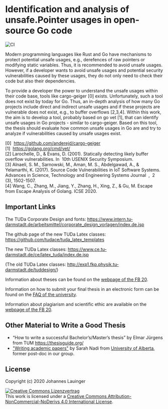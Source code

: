 # Identification and analysis of unsafe.Pointer usages in open-source Go code

![CI](https://github.com/stg-tud/thesis-2020-Lauinger/workflows/CI/badge.svg)

Modern programming languages like Rust and Go have mechanisms to protect potential
unsafe usages, e.g., derefences of raw pointers or modifying static variables. Thus, it is
recommended to avoid unsafe usages. However, if a developer wants to avoid unsafe
usages and potential security vulnerabilities caused by these usages, they do not only need
to check their code but also their dependencies.

To provide a developer the power to understand the unsafe usages within their code base,
tools like cargo-geiger [0] exists. Unfortunately, such a tool does not exist by today for Go.
Thus, an in-depth analysis of how many Go projects include direct and indirect unsafe
usages and if these projects are vulnerable does not exist, e.g., to buffer overflows [2,3,4].
Within this work, the aim is to develop a tool, probably based on go vet [1], that can identify
unsafe usages in Go projects - similar to cargo-geiger. Based on this tool, the thesis should
evaluate how common unsafe usages in Go are and try to analyze if vulnerabilities caused
by unsafe usages exist.

[0] ​ https://github.com/anderejd/cargo-geiger  
[1] ​ https://golang.org/cmd/vet/  
[2] Larochelle, D., & Evans, D. (2001). Statically detecting likely buffer overflow
    vulnerabilities. In ​ 10th USENIX Security Symposium.  
[3] Alnaeli, S. M., Sarnowski, M., Aman, M. S., Abdelgawad, A., & Yelamarthi, K. (2017).
    Source Code Vulnerabilities in IoT Software Systems. ​ Advances in Science, Technology and
    Engineering Systems Journal ​ , ​ 2 ​ (3), 1502-1507.  
[4] Wang, C., Zhang, M., Jiang, Y., Zhang, H., Xing, Z., & Gu, M. Escape from Escape
    Analysis of Golang. ICSE 2020.  


## Important Links

The TUDa Corporate Design and fonts: https://www.intern.tu-darmstadt.de/arbeitsmittel/corporate_design_vorlagen/index.de.jsp

The github page of the new TUDa Latex classes: https://github.com/tudace/tuda_latex_templates

The new TUDa Latex classes: https://www.ce.tu-darmstadt.de/ce/latex_tuda/index.de.jsp

(The old TUDa Latex classes: http://exp1.fkp.physik.tu-darmstadt.de/tuddesign/)

Information about theses can be found on the [webpage of the FB 20](https://www.informatik.tu-darmstadt.de/studium_fb20/im_studium/studienbuero/abschlussarbeiten_fb20/index.de.jsp).

Information on how to submit your final thesis in an electronic form can be found on the [FAQ of the university](https://www.tu-darmstadt.de/studieren/tucan_studienorganisation/tucan_faq/details_96256.de.jsp).

Information about plagiarism and scientific ethic are available on the [webpage of the FB 20](https://www.informatik.tu-darmstadt.de/studium_fb20/im_studium/studienbuero/plagiarismus/index.de.jsp). 

## Other Material to Write a Good Thesis

*  “How to write a successful Bachelor’s/Master’s thesis” by Elmar Jürgens from TUM <https://thesisguide.org/>
*  ["Writing academic papers"](https://sarahnadi.org/writing-papers/) by Sarah Nadi from [University of Alberta](https://sarahnadi.org/smr/), former post-doc in our group. 


## License

Copyright (c) 2020 Johannes Lauinger

<a rel="license" href="http://creativecommons.org/licenses/by-nc-nd/4.0/"><img alt="Creative Commons Lizenzvertrag" style="border-width:0" src="https://i.creativecommons.org/l/by-nc-nd/4.0/88x31.png" /></a><br />This work is licensed under a <a rel="license" href="http://creativecommons.org/licenses/by-nc-nd/4.0/">Creative Commons Attribution-NonCommercial-NoDerivs  4.0 International License</a>.


